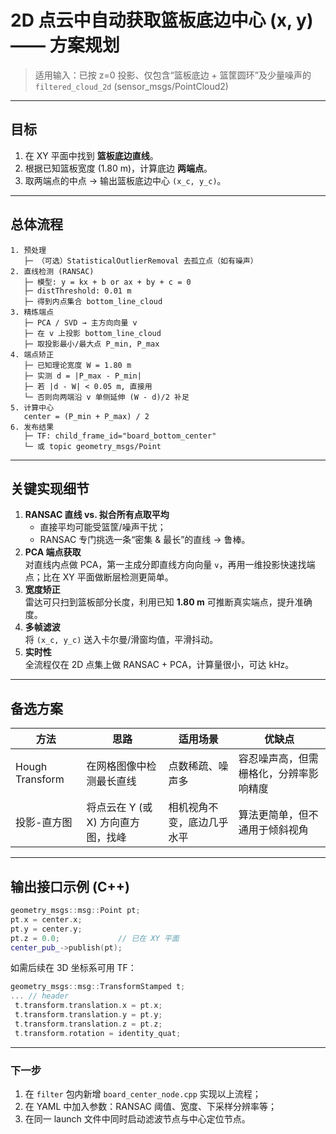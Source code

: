 # 2D 点云中自动获取篮板底边中心 (x, y) —— 方案规划

> 适用输入：已按 z=0 投影、仅包含“篮板底边 + 篮筐圆环”及少量噪声的 `filtered_cloud_2d` (sensor_msgs/PointCloud2)

---

## 目标
1. 在 XY 平面中找到 **篮板底边直线**。
2. 根据已知篮板宽度 (1.80 m)，计算底边 **两端点**。
3. 取两端点的中点 → 输出篮板底边中心 `(x_c, y_c)`。

---

## 总体流程
```text
1. 预处理
   ├─ （可选）StatisticalOutlierRemoval 去孤立点（如有噪声）
2. 直线检测 (RANSAC)
   ├─ 模型: y = kx + b or ax + by + c = 0
   ├─ distThreshold: 0.01 m
   ├─ 得到内点集合 bottom_line_cloud
3. 精炼端点
   ├─ PCA / SVD → 主方向向量 v
   ├─ 在 v 上投影 bottom_line_cloud
   ├─ 取投影最小/最大点 P_min, P_max
4. 端点矫正
   ├─ 已知理论宽度 W = 1.80 m
   ├─ 实测 d = |P_max - P_min|
   ├─ 若 |d - W| < 0.05 m, 直接用
   └─ 否则向两端沿 v 单侧延伸 (W - d)/2 补足
5. 计算中心
   center = (P_min + P_max) / 2
6. 发布结果
   ├─ TF: child_frame_id="board_bottom_center"
   └─ 或 topic geometry_msgs/Point
```

---

## 关键实现细节

1. **RANSAC 直线 vs. 拟合所有点取平均**  
   - 直接平均可能受篮筐/噪声干扰；  
   - RANSAC 专门挑选一条“密集 & 最长”的直线 → 鲁棒。
2. **PCA 端点获取**  
   对直线内点做 PCA，第一主成分即直线方向向量 `v`，再用一维投影快速找端点；比在 XY 平面做断层检测更简单。
3. **宽度矫正**  
   雷达可只扫到篮板部分长度，利用已知 **1.80 m** 可推断真实端点，提升准确度。
4. **多帧滤波**  
   将 `(x_c, y_c)` 送入卡尔曼/滑窗均值，平滑抖动。
5. **实时性**  
   全流程仅在 2D 点集上做 RANSAC + PCA，计算量很小，可达 kHz。

---

## 备选方案
| 方法 | 思路 | 适用场景 | 优缺点 |
|------|------|-----------|---------|
| Hough Transform | 在网格图像中检测最长直线 | 点数稀疏、噪声多 | 容忍噪声高，但需栅格化，分辨率影响精度 |
| 投影-直方图 | 将点云在 Y (或 X) 方向直方图，找峰 | 相机视角不变，底边几乎水平 | 算法更简单，但不通用于倾斜视角 |

---

## 输出接口示例 (C++)
```cpp
geometry_msgs::msg::Point pt;
pt.x = center.x;
pt.y = center.y;
pt.z = 0.0;             // 已在 XY 平面
center_pub_->publish(pt);
```

如需后续在 3D 坐标系可用 TF：
```cpp
geometry_msgs::msg::TransformStamped t;
... // header
 t.transform.translation.x = pt.x;
 t.transform.translation.y = pt.y;
 t.transform.translation.z = pt.z;
 t.transform.rotation = identity_quat;
```

---

### 下一步
1. 在 `filter` 包内新增 `board_center_node.cpp` 实现以上流程；  
2. 在 YAML 中加入参数：RANSAC 阈值、宽度、下采样分辨率等；  
3. 在同一 launch 文件中同时启动滤波节点与中心定位节点。 